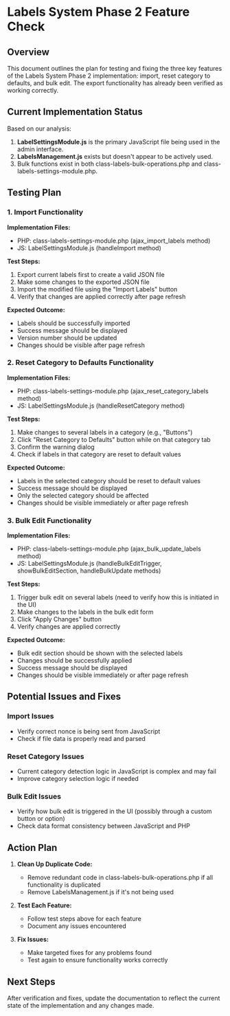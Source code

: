 # Labels System Phase 2 Feature Check

## Overview

This document outlines the plan for testing and fixing the three key features of the Labels System Phase 2 implementation: import, reset category to defaults, and bulk edit. The export functionality has already been verified as working correctly.

## Current Implementation Status

Based on our analysis:

1. **LabelSettingsModule.js** is the primary JavaScript file being used in the admin interface.
2. **LabelsManagement.js** exists but doesn't appear to be actively used.
3. Bulk functions exist in both class-labels-bulk-operations.php and class-labels-settings-module.php.

## Testing Plan

### 1. Import Functionality

**Implementation Files:**
- PHP: class-labels-settings-module.php (ajax_import_labels method)
- JS: LabelSettingsModule.js (handleImport method)

**Test Steps:**
1. Export current labels first to create a valid JSON file
2. Make some changes to the exported JSON file
3. Import the modified file using the "Import Labels" button
4. Verify that changes are applied correctly after page refresh

**Expected Outcome:**
- Labels should be successfully imported
- Success message should be displayed
- Version number should be updated
- Changes should be visible after page refresh

### 2. Reset Category to Defaults Functionality

**Implementation Files:**
- PHP: class-labels-settings-module.php (ajax_reset_category_labels method)
- JS: LabelSettingsModule.js (handleResetCategory method)

**Test Steps:**
1. Make changes to several labels in a category (e.g., "Buttons")
2. Click "Reset Category to Defaults" button while on that category tab
3. Confirm the warning dialog
4. Check if labels in that category are reset to default values

**Expected Outcome:**
- Labels in the selected category should be reset to default values
- Success message should be displayed
- Only the selected category should be affected
- Changes should be visible immediately or after page refresh

### 3. Bulk Edit Functionality

**Implementation Files:**
- PHP: class-labels-settings-module.php (ajax_bulk_update_labels method)
- JS: LabelSettingsModule.js (handleBulkEditTrigger, showBulkEditSection, handleBulkUpdate methods)

**Test Steps:**
1. Trigger bulk edit on several labels (need to verify how this is initiated in the UI)
2. Make changes to the labels in the bulk edit form
3. Click "Apply Changes" button
4. Verify changes are applied correctly

**Expected Outcome:**
- Bulk edit section should be shown with the selected labels
- Changes should be successfully applied
- Success message should be displayed
- Changes should be visible immediately or after page refresh

## Potential Issues and Fixes

### Import Issues
- Verify correct nonce is being sent from JavaScript
- Check if file data is properly read and parsed

### Reset Category Issues
- Current category detection logic in JavaScript is complex and may fail
- Improve category selection logic if needed

### Bulk Edit Issues
- Verify how bulk edit is triggered in the UI (possibly through a custom button or option)
- Check data format consistency between JavaScript and PHP

## Action Plan

1. **Clean Up Duplicate Code:**
   - Remove redundant code in class-labels-bulk-operations.php if all functionality is duplicated
   - Remove LabelsManagement.js if it's not being used

2. **Test Each Feature:**
   - Follow test steps above for each feature
   - Document any issues encountered

3. **Fix Issues:**
   - Make targeted fixes for any problems found
   - Test again to ensure functionality works correctly

## Next Steps

After verification and fixes, update the documentation to reflect the current state of the implementation and any changes made.